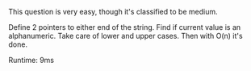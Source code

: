 This question is very easy, though it's classified to be medium.

Define 2 pointers to either end of the string. Find if current value is an alphanumeric. Take care of lower and upper cases. Then with O(n) it's done.

Runtime: 9ms
